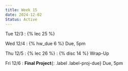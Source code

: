 ```yaml
---
title: Week 15
date: 2024-12-02
Status: Active
---
```


Tue 12/3
: {% lec 25 %}

Wed 12/4
: {% hw_due 6 %} Due, 5pm

Thu 12/5
: {% lec 26 %}
: {% disc 14 %} Wrap-Up

Fri 12/6
:  **Final Project**{: .label .label-proj-due} Due, 5pm
